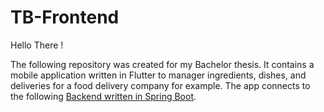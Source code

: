 # TB-Frontend
Hello There !

The following repository was created for my Bachelor thesis. It contains a mobile application written in Flutter to manager ingredients, dishes, and deliveries for a food delivery company for example.
The app connects to the following [Backend written in Spring Boot](https://github.com/yanik23/TB-Backend).
